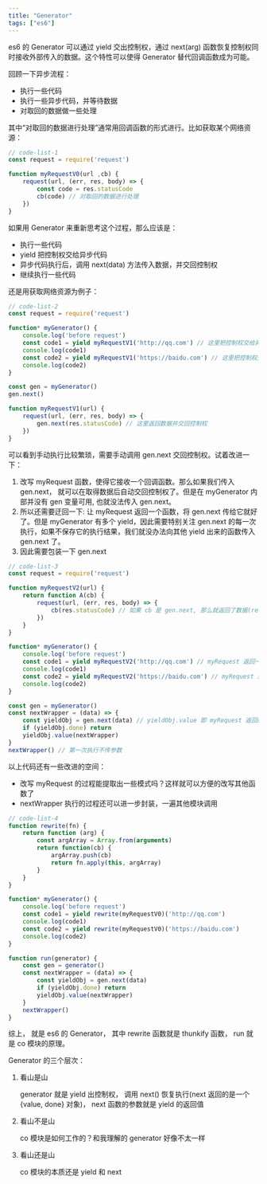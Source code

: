 ```yaml
---
title: "Generator"
tags: ["es6"]
---
```




es6 的 Generator 可以通过 yield 交出控制权，通过 next(arg) 函数恢复控制权同时接收外部传入的数据。这个特性可以使得 Generator 替代回调函数成为可能。

回顾一下异步流程：
- 执行一些代码
- 执行一些异步代码，并等待数据
- 对取回的数据做一些处理

<!--more-->

其中“对取回的数据进行处理”通常用回调函数的形式进行。比如获取某个网络资源：
```js
// code-list-1
const request = require('request')

function myRequestV0(url ,cb) {
    request(url, (err, res, body) => {
        const code = res.statusCode
        cb(code) // 对取回的数据进行处理
    })
}
```

如果用 Generator 来重新思考这个过程，那么应该是：
- 执行一些代码
- yield 把控制权交给异步代码
- 异步代码执行后，调用 next(data) 方法传入数据，并交回控制权
- 继续执行一些代码

还是用获取网络资源为例子：

```js
// code-list-2
const request = require('request')

function* myGenerator() {
    console.log('before request')
    const code1 = yield myRequestV1('http://qq.com') // 这里把控制权交给异步代码
    console.log(code1)
    const code2 = yield myRequestV1('https://baidu.com') // 这里把控制权交给异步代码
    console.log(code2)
}

const gen = myGenerator()
gen.next()

function myRequestV1(url) {
    request(url, (err, res, body) => {
        gen.next(res.statusCode) // 这里返回数据并交回控制权
    })
}
```
可以看到手动执行比较繁琐，需要手动调用 gen.next 交回控制权。试着改进一下：
1. 改写 myRequest 函数，使得它接收一个回调函数。那么如果我们传入 gen.next， 就可以在取得数据后自动交回控制权了。但是在 myGenerator 内部并没有 gen 变量可用, 也就没法传入 gen.next。
2. 所以还需要迂回一下: 让 myRequest 返回一个函数，将 gen.next 传给它就好了。但是 myGenerator 有多个 yield，因此需要特别关注 gen.next 的每一次执行，如果不保存它的执行结果，我们就没办法向其他 yield 出来的函数传入 gen.next 了。
3. 因此需要包装一下 gen.next

```js
// code-list-3
const request = require('request')

function myRequestV2(url) {
    return function A(cb) {
        request(url, (err, res, body) => {
            cb(res.statusCode) // 如果 cb 是 gen.next, 那么就返回了数据(res.statusCode)并交回控制权
        })
    }
}

function* myGenerator() {
    console.log('before request')
    const code1 = yield myRequestV2('http://qq.com') // myRequest 返回一个函数
    console.log(code1)
    const code2 = yield myRequestV2('https://baidu.com') // myRequest 返回一个函数
    console.log(code2)
}

const gen = myGenerator()
const nextWrapper = (data) => {
    const yieldObj = gen.next(data) // yieldObj.value 即 myRequest 返回的函数
    if (yieldObj.done) return
    yieldObj.value(nextWrapper)
}
nextWrapper() // 第一次执行不传参数
```

以上代码还有一些改进的空间：
- 改写 myRequest 的过程能提取出一些模式吗？这样就可以方便的改写其他函数了
- nextWrapper 执行的过程还可以进一步封装，一遍其他模块调用

```js
// code-list-4
function rewrite(fn) {
    return function (arg) {
        const argArray = Array.from(arguments)
        return function(cb) {
            argArray.push(cb)
            return fn.apply(this, argArray)
        }
    }
}

function* myGenerator() {
    console.log('before request')
    const code1 = yield rewrite(myRequestV0)('http://qq.com')
    console.log(code1)
    const code2 = yield rewrite(myRequestV0)('https://baidu.com')
    console.log(code2)
}

function run(generator) {
    const gen = generator()
    const nextWrapper = (data) => {
        const yieldObj = gen.next(data)
        if (yieldObj.done) return
        yieldObj.value(nextWrapper)
    }
    nextWrapper()
}
```

综上， 就是 es6 的 Generator， 其中 rewrite 函数就是 thunkify 函数， run 就是 co 模块的原理。

Generator 的三个层次：
1. 看山是山

    generator 就是 yield 出控制权， 调用 next() 恢复执行(next 返回的是一个 {value, done} 对象)， next 函数的参数就是 yield 的返回值
2. 看山不是山

    co 模块是如何工作的？和我理解的 generator 好像不太一样
3. 看山还是山

    co 模块的本质还是 yield 和 next


